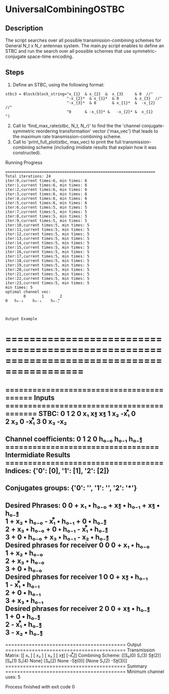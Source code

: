 # UniversalCombiningOSTBC

Description
-------------------------------------------------------------

The script searches over all possible transmission-combining schemes for General N_t x N_r antennas system.
The main.py script enables to define an STBC and run the search over all possible schemes that use symmetric-conjugate space-time encoding.

Steps
-------------------------------------------------------------
1. Define an STBC, using the following format:
~~~~~~~~~~~~~~~~~~~~~~~~~~~~~~~~
stbc3 = Block(block_string="x_{1}  & x_{2}  &  x_{3}     & 0  //"
                           "-x_{2}*  & x_{1}*  & 0       & x_{3}  //"
                           "-x_{3}*  & 0       & x_{1}*  &  -x_{2}  //"
                           "0      & -x_{3}* &   -x_{2}* &  x_{1}    ")
~~~~~~~~~~~~~~~~~~~~~~~~~~~~~~~~
2. Call to 'find_max_rate(stbc, N_t, N_r)' to find the the 'channel conjugate-symmetric reordering transformation' vector ('max_vec') that leads to the maximum rate transmission-combining scheme.
3. Call to 'print_full_plot(stbc, max_vec) to print the full transmission-combining scheme (including imidiate results that explain how it was constructed).

Running Progress
~~~~~~~~~~~~~~~~~~~~~~~~~~~~~~~~~~~~~~~~~~~~~~~~~~~~~~~~~~~~
==================================================================
Total iterations: 24
iter:0,current times:6, min times: 6
iter:1,current times:6, min times: 6
iter:2,current times:6, min times: 6
iter:3,current times:6, min times: 6
iter:4,current times:6, min times: 6
iter:5,current times:6, min times: 6
iter:6,current times:5, min times: 5
iter:7,current times:5, min times: 5
iter:8,current times:5, min times: 5
iter:9,current times:5, min times: 5
iter:10,current times:5, min times: 5
iter:11,current times:5, min times: 5
iter:12,current times:5, min times: 5
iter:13,current times:5, min times: 5
iter:14,current times:5, min times: 5
iter:15,current times:5, min times: 5
iter:16,current times:5, min times: 5
iter:17,current times:5, min times: 5
iter:18,current times:5, min times: 5
iter:19,current times:5, min times: 5
iter:20,current times:5, min times: 5
iter:21,current times:5, min times: 5
iter:22,current times:5, min times: 5
iter:23,current times:5, min times: 5
min times: 5
optimal channel vec:
        0       1       2
0   h₀₋₀    h₀₋₁    h₀₋₂⃰



Output Example
~~~~~~~~~~~~~~~~~~~~~~~~~~~~~~~~~~~~~~~~~~~~~~~~~~~~~~~~~~~~
===========================================================================================
===========================================================================================
========================================= Inputs ==========================================
STBC:
      0     1     2
0   x₁    x₂⃰   x₃⃰
1   x₂   -x₁⃰   0  
2   x₃    0    -x₁⃰
3   0     x₃   -x₂ 
---------------------------------------------
Channel coefficients:
        0       1       2
0   h₀₋₀    h₀₋₁    h₀₋₂⃰
================================== Intermidiate Results ===================================
Indices:
{'0': [0], '1': [1], '2': [2]}
---------------------------------------------
Conjugates groups:
{'0': '', '1': '', '2': '*'}
---------------------------------------------
Desired Phrases:
                                                           0
0  +   x₁  •  h₀₋₀    +   x₂⃰ •  h₀₋₁    +   x₃⃰ •  h₀₋₂⃰   
1  +   x₂  •  h₀₋₀    -   x₁⃰ •  h₀₋₁    +   0   •  h₀₋₂⃰   
2  +   x₃  •  h₀₋₀    +   0   •  h₀₋₁    -   x₁⃰ •  h₀₋₂⃰   
3  +   0   •  h₀₋₀    +   x₃  •  h₀₋₁    -   x₂  •  h₀₋₂⃰   
Desired phrases for receiver 0
                     0
0  +   x₁  •  h₀₋₀    
1  +   x₂  •  h₀₋₀    
2  +   x₃  •  h₀₋₀    
3  +   0   •  h₀₋₀    
Desired phrases for receiver 1
                     0
0  +   x₂⃰ •  h₀₋₁    
1  -   x₁⃰ •  h₀₋₁    
2  +   0   •  h₀₋₁    
3  +   x₃  •  h₀₋₁    
Desired phrases for receiver 2
                     0
0  +   x₃⃰ •  h₀₋₂⃰   
1  +   0   •  h₀₋₂⃰   
2  -   x₁⃰ •  h₀₋₂⃰   
3  -   x₂  •  h₀₋₂⃰   
---------------------------------------------
========================================= Output =========================================
Transmission Matrix:
[[ x₁ ]
 [ x₂ ]
 [ x₃ ]
 [ x₂⃰]
 [-x₁⃰]]
Combining Scheme:
[[S₀(0) S₁(3) S₂⃰(2)]
 [S₀(1) S₁(4) None]
 [S₀(2) None -S₂⃰(0)]
 [None S₁(2) -S₂⃰(3)]]
========================================= Summary =========================================
Minimum channel uses: 5

Process finished with exit code 0
